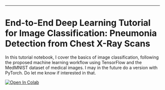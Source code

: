 ---
# End-to-End Deep Learning Tutorial for Image Classification: Pneumonia Detection from Chest X-Ray Scans

In this tutorial notebook, I cover the basics of image classification, following the proposed machine learning workflow using TensorFlow and the MedMNIST dataset of medical images. I may in the future do a version with PyTorch. Do let me know if interested in that.

<a target="_blank" href="https://colab.research.google.com/github/toufiqmusah/End-to-End-Deep-Learning-Tutorial-for-Image-Classification/blob/main/End_to_End_Deep_Learning_Tutorial_for_Image_Classification_Pneumonia_Detection_from_Chest_X_Ray_Scans.ipynb">
  <img src="https://colab.research.google.com/assets/colab-badge.svg" alt="Open In Colab"/>
</a>
